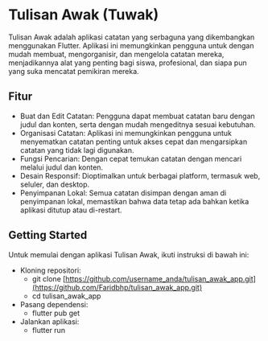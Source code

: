 # Tulisan Awak (Tuwak)

Tulisan Awak adalah aplikasi catatan yang serbaguna yang dikembangkan menggunakan Flutter. Aplikasi ini memungkinkan pengguna untuk dengan mudah membuat, mengorganisir, dan mengelola catatan mereka, menjadikannya alat yang penting bagi siswa, profesional, dan siapa pun yang suka mencatat pemikiran mereka.

## Fitur
- Buat dan Edit Catatan: Pengguna dapat membuat catatan baru dengan judul dan konten, serta dengan mudah mengeditnya sesuai kebutuhan.
- Organisasi Catatan: Aplikasi ini memungkinkan pengguna untuk menyematkan catatan penting untuk akses cepat dan mengarsipkan catatan yang tidak lagi digunakan.
- Fungsi Pencarian: Dengan cepat temukan catatan dengan mencari melalui judul dan konten.
- Desain Responsif: Dioptimalkan untuk berbagai platform, termasuk web, seluler, dan desktop.
- Penyimpanan Lokal: Semua catatan disimpan dengan aman di penyimpanan lokal, memastikan bahwa data tetap ada bahkan ketika aplikasi ditutup atau di-restart.

## Getting Started

Untuk memulai dengan aplikasi Tulisan Awak, ikuti instruksi di bawah ini:
- Kloning repositori:
  - git clone [https://github.com/username_anda/tulisan_awak_app.git](https://github.com/Faridbhp/tulisan_awak_app.git)
  - cd tulisan_awak_app
- Pasang dependensi:
  - flutter pub get
- Jalankan aplikasi:
  - flutter run
